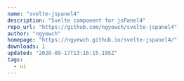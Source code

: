 ```yaml
---
name: "svelte-jspanel4"
description: "Svelte component for jsPanel4"
repo_url: "https://github.com/ngyewch/svelte-jspanel4"
author: "ngyewch"
homepage: "https://ngyewch.github.io/svelte-jspanel4/"
downloads: 1
updated: "2020-09-17T13:16:15.195Z"
tags: 
  - ui
---
```

